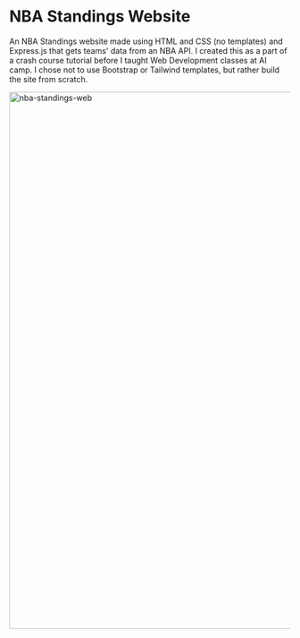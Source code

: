 # NBA Standings Website
An NBA Standings website made using HTML and CSS (no templates) and Express.js that gets teams' data from an NBA API.
I created this as a part of a crash course tutorial before I taught Web Development classes at AI camp. I chose not to use Bootstrap or Tailwind templates, but rather build the site from scratch.


<img width="960" alt="nba-standings-web" src="https://user-images.githubusercontent.com/67029585/211114364-3664079e-50ae-4d7a-9df5-a2975cd019eb.png">
